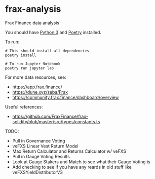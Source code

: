 # frax-analysis
Frax Finance data analysis

You should have [Python 3](https://www.python.org/) and [Poetry](https://python-poetry.org/) installed.

To run:
```
# This should install all dependencies
poetry install

# To run Jupyter Notebook
poetry run jupyter lab
```

For more data resources, see:
* https://app.frax.finance/
* https://dune.xyz/seba/Frax
* https://community.frax.finance/dashboard/overview

Useful references:
* https://github.com/FraxFinance/frax-solidity/blob/master/src/types/constants.ts

TODO:
* Pull in Governance Voting
* veFXS Linear Vest Return Model
* Max Return Calculator and Returns Calculator w/ veFXS
* Pull in Gauge Voting Results
* Look at Gauge Stakers and Match to see what their Gauge Voting is
* Add checking to see if you have any reards in old stuff like veFXSYieldDistributorV3 
